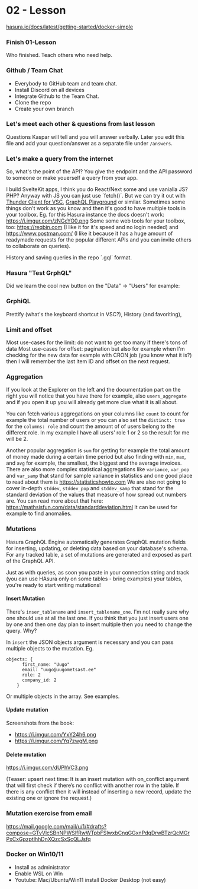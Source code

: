 # 02 - Lesson

[hasura.io/docs/latest/getting-started/docker-simple](https://hasura.io/docs/latest/getting-started/docker-simple)

### Finish 01-Lesson
Who finished. Teach others who need help.

### Github / Team Chat
* Everybody to GitHub team and team chat. 
* Install Discord on all devices
* Integrate Github to the Team Chat.
* Clone the repo
* Create your own branch

### Let's meet each other & questions from last lesson
Questions Kaspar will tell and you will answer verbally. Later you edit this file and add your question/answer as a separate file under `/answers`.

### Let's make a query from the internet

So, what's the point of the API? You give the endpoint and the API password to someone or make youerself a query from your app. 

I build SvelteKit apps, I think you do React/Next some and use vanialla JS? PHP? Anyway with JS you can just use ´fetch()´. But we can try it out with [Thunder Client for VSC](https://marketplace.visualstudio.com/items?itemName=rangav.vscode-thunder-client), [GraphQL Playground](https://github.com/graphql/graphql-playground) or similar. Sometimes some things don't work as you know and then it's good to have multiple tools in your toolbox. Eg. for this Hasura instance the docs doesn't work: https://i.imgur.com/zNGcYO0.png Some some web tools for your toolbox, too: https://reqbin.com (I like it for it's speed and no login needed) and https://www.postman.com/ (I like it because it has a huge amount of readymade requests for the popular different APIs and you can invite others to collaborate on queries).

History and saving queries in the repo ´.gql´ format.

### Hasura "Test GrphQL"
Did we learn the cool new button on the "Data" -> "Users" for example: 

### GrphiQL

Prettify (what's the keyboard shortcut in VSC?), History (and favoriting),  

### Limit and offset
Most use-cases for the limit: do not want to get too many if there's tons of data
Most use-cases for offset: pagination but also for example when I'm checking for the new data for example with CRON job (you know what it is?) then I will remember the last item ID and offset on the next request.

### Aggregation
If you look at the Explorer on the left and the documentation part on the right you will notice that you have there for example, also `users_aggregate` and if you open it up you will already get more clue what it is all about.

You can fetch various aggregations on your columns like `count` to count for example the total number of users or you can also set the `distinct: true` for the `columns: role` and count the amount of of users belong to the different role. In my example I have all users' role 1 or 2 so the result for me will be 2.

Another popular aggregation is `sum` for getting for example the total amount of money made during a certain time period but also finding with `min`, `max`, and `avg` for example, the smallest, the biggest and the average invoices. There are also more complex statistical aggregations like `variance`, `var_pop` and `var_samp` that stand for sample variance in statistics and one good place to read about them is https://statisticshowto.com We are also not going to cover in-depth `stddev`, `stddev_pop` and
`stddev_samp` that stand for the standard deviation of the values that measure of how spread out numbers are. You can read more about that here: https://mathsisfun.com/data/standarddeviation.html It can be used for example to find anomalies. 

### Mutations
Hasura GraphQL Engine automatically generates GraphQL mutation fields for inserting, updating, or deleting data based on your database's schema. For any tracked table, a set of mutations are generated and exposed as part of the GraphQL API.

Just as with queries, as soon you paste in your connection string and track (you can use HAsura only on some tables - bring examples) your tables, you're ready to start writing mutations!

#### Insert Mutation

There's `inser_tablename` and `insert_tablename_one`. I'm not really sure why one should use at all the last one. If you think that you just insert users one by one and then one day plan to insert multiple then you need to change the query. Why? 

In `insert` the JSON objects argument is necessary and you can pass multiple objects to the mutation. Eg.

```
objects: {
      first_name: "Uugo"
      email: "uugo@uugometsast.ee"
      role: 2
      company_id: 2
    }
 ```
 
 Or multiple objects in the array. See examples.

 #### Update mutation
 Screenshots from the book:
 * https://i.imgur.com/YxY24h6.png
 * https://i.imgur.com/Yq7zwgM.png

#### Delete mutation
https://i.imgur.com/dUPhVC3.png

(Teaser: upsert next time: It is an insert mutation with on_conflict argument that will first check if there’s no conflict with another row in the table. If there is any conflict then it will instead of inserting a new record, update the existing one or ignore the request.)

### Mutation exercise from email
https://mail.google.com/mail/u/1/#drafts?compose=GTvVlcSBnNPWSlfRwWTpbFSlwxbCngGGxnPdgDrwBTzrQcMGrPxCxGpzptlhhDnXQzcSxScQLJsfq
### Docker on Win10/11

* Install as administrator
* Enable WSL on Win
* Youtube: Mac/Ubuntu/Win11 install Docker Desktop (not easy)